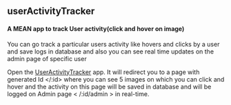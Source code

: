 ## userActivityTracker

#### A MEAN app to track User activity(click and hover on image)

You can go track a particular users activity like hovers and clicks by a user and save logs in database and also you can see real time updates on the admin page of specific user

Open the [UserActivityTracker](https://useractivitytracker.herokuapp.com/) app. It will redirect you to a page with generated Id </:id> where you can see 5 images on which you can click and hover and the activity on this page will be saved in database and will be logged on Admin page < /:id/admin > in real-time.
